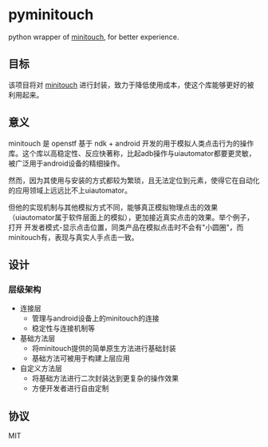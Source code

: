 # pyminitouch

python wrapper of [minitouch](https://github.com/openstf/minitouch), for better experience.

## 目标

该项目将对 [minitouch](https://github.com/openstf/minitouch) 进行封装，致力于降低使用成本，使这个库能够更好的被利用起来。

## 意义

minitouch 是 openstf 基于 ndk + android 开发的用于模拟人类点击行为的操作库。这个库以高稳定性、反应快著称，比起adb操作与uiautomator都要更灵敏，被广泛用于android设备的精细操作。

然而，因为其使用与安装的方式都较为繁琐，且无法定位到元素，使得它在自动化的应用领域上远远比不上uiautomator。

但他的实现机制与其他模拟方式不同，能够真正模拟物理点击的效果（uiautomator属于软件层面上的模拟），更加接近真实点击的效果。举个例子，打开 开发者模式-显示点击位置，同类产品在模拟点击时不会有"小圆圈"，而minitouch有，表现与真实人手点击一致。

## 设计

### 层级架构

- 连接层
    - 管理与android设备上的minitouch的连接
    - 稳定性与连接机制等
- 基础方法层
    - 将minitouch提供的简单原生方法进行基础封装
    - 基础方法可被用于构建上层应用
- 自定义方法层
    - 将基础方法进行二次封装达到更复杂的操作效果
    - 方便开发者进行自由定制

## 协议

MIT
